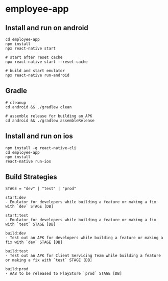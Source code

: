 # employee-app

## Install and run on android
```
cd employee-app
npm install
npx react-native start

# start after reset cache
npx react-native start --reset-cache

# build and start emulator
npx react-native run-android
```


## Gradle
```
# cleanup
cd android && ./gradlew clean

# assemble release for building an APK
cd android && ./gradlew assembleRelease

```



## Install and run on ios
```
npm install -g react-native-cli
cd employee-app
npm install
react-native run-ios
```


## Build Strategies
` STAGE = "dev" | "test" | "prod" `

```
start:dev
- Emulator for developers while building a feature or making a fix with `dev` STAGE [DB]

start:test
- Emulator for developers while building a feature or making a fix with `test` STAGE [DB]

build:dev
- Test out an APK for developers while building a feature or making a fix with `dev` STAGE [DB]

build:test
- Test out an APK for Client Servicing Team while building a feature or making a fix with `test` STAGE [DB]

build:prod
- AAB to be released to PlayStore `prod` STAGE [DB]
```
